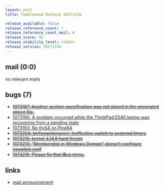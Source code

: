 ```yaml
---
layout: post
title: Tumbleweed Release 20171216

release_available: false
release_reference_count: 7
release_reference_count_mail: 0
release_score: 95
release_stability_level: stable
release_version: 20171216
---
```


## mail (0:0)

no relevant mails

## bugs (7)

<!--more-->

- ~~[1073187: Another section specification was not stored in the generated object file.](https://bugzilla.opensuse.org/show_bug.cgi?id=1073187)~~
- [1073190: A problem occurred while the ThinkPad E540 laptop was recovering from a pending state](https://bugzilla.opensuse.org/show_bug.cgi?id=1073190)
- [1073193: No ttyS4 on Pine64](https://bugzilla.opensuse.org/show_bug.cgi?id=1073193)
- ~~[1073204: btrfsmaintenance: Ineffective switch to systemd timers](https://bugzilla.opensuse.org/show_bug.cgi?id=1073204)~~
- ~~[1073212: kernel 4.14.6 hard freeze](https://bugzilla.opensuse.org/show_bug.cgi?id=1073212)~~
- ~~[1073213: "Membership in Windows Domain" doesn't configure nsswitch.conf](https://bugzilla.opensuse.org/show_bug.cgi?id=1073213)~~
- ~~[1073215: Please fix that IBus mess.](https://bugzilla.opensuse.org/show_bug.cgi?id=1073215)~~



## links

- [mail announcement](https://lists.opensuse.org/opensuse-factory/2017-12/msg00265.html)
